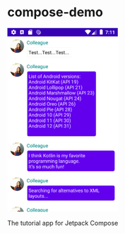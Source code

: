# compose-demo

<img src="screenshot.png" alt="Screenshot of the Jetpack Compose demo app" width="250px">

The tutorial app for Jetpack Compose
